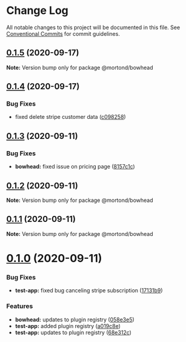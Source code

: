 # Change Log

All notable changes to this project will be documented in this file.
See [Conventional Commits](https://conventionalcommits.org) for commit guidelines.

## [0.1.5](https://github.com/daithimorton/bowhead/compare/@mortond/bowhead@0.1.4...@mortond/bowhead@0.1.5) (2020-09-17)

**Note:** Version bump only for package @mortond/bowhead





## [0.1.4](https://github.com/daithimorton/bowhead/compare/@mortond/bowhead@0.1.3...@mortond/bowhead@0.1.4) (2020-09-17)


### Bug Fixes

* fixed delete stripe customer data ([c098258](https://github.com/daithimorton/bowhead/commit/c0982583ee4856b26b49e90419fcb1f1cf3c3d13))





## [0.1.3](https://github.com/daithimorton/bowhead/compare/@mortond/bowhead@0.1.2...@mortond/bowhead@0.1.3) (2020-09-11)


### Bug Fixes

* **bowhead:** fixed issue on pricing page ([8157c1c](https://github.com/daithimorton/bowhead/commit/8157c1cadbad63b74bd208bb86f716ebfc5ed95e))





## [0.1.2](https://github.com/daithimorton/bowhead/compare/@mortond/bowhead@0.1.1...@mortond/bowhead@0.1.2) (2020-09-11)

**Note:** Version bump only for package @mortond/bowhead





## [0.1.1](https://github.com/daithimorton/bowhead/compare/@mortond/bowhead@0.1.0...@mortond/bowhead@0.1.1) (2020-09-11)

**Note:** Version bump only for package @mortond/bowhead





# [0.1.0](https://github.com/daithimorton/bowhead/compare/@mortond/bowhead@0.0.11...@mortond/bowhead@0.1.0) (2020-09-11)


### Bug Fixes

* **test-app:** fixed bug canceling stripe subscription ([17131b9](https://github.com/daithimorton/bowhead/commit/17131b921dc9aa56682d1457dfebf8617c81fd7b))


### Features

* **bowhead:** updates to plugin registry ([058e3e5](https://github.com/daithimorton/bowhead/commit/058e3e53b3d9d09b8550b175fb6f0d95079063ff))
* **test-app:** added plugin registry ([a019c8e](https://github.com/daithimorton/bowhead/commit/a019c8e3fd57a4ce7dee0dd977cea04e3c03db93))
* **test-app:** updates to plugin registry ([68e312c](https://github.com/daithimorton/bowhead/commit/68e312cb42304f2e229dd8c309d1be3afc602a6f))
